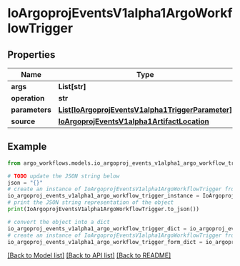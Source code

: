 # IoArgoprojEventsV1alpha1ArgoWorkflowTrigger


## Properties

Name | Type | Description | Notes
------------ | ------------- | ------------- | -------------
**args** | **List[str]** |  | [optional] 
**operation** | **str** |  | [optional] 
**parameters** | [**List[IoArgoprojEventsV1alpha1TriggerParameter]**](IoArgoprojEventsV1alpha1TriggerParameter.md) |  | [optional] 
**source** | [**IoArgoprojEventsV1alpha1ArtifactLocation**](IoArgoprojEventsV1alpha1ArtifactLocation.md) |  | [optional] 

## Example

```python
from argo_workflows.models.io_argoproj_events_v1alpha1_argo_workflow_trigger import IoArgoprojEventsV1alpha1ArgoWorkflowTrigger

# TODO update the JSON string below
json = "{}"
# create an instance of IoArgoprojEventsV1alpha1ArgoWorkflowTrigger from a JSON string
io_argoproj_events_v1alpha1_argo_workflow_trigger_instance = IoArgoprojEventsV1alpha1ArgoWorkflowTrigger.from_json(json)
# print the JSON string representation of the object
print(IoArgoprojEventsV1alpha1ArgoWorkflowTrigger.to_json())

# convert the object into a dict
io_argoproj_events_v1alpha1_argo_workflow_trigger_dict = io_argoproj_events_v1alpha1_argo_workflow_trigger_instance.to_dict()
# create an instance of IoArgoprojEventsV1alpha1ArgoWorkflowTrigger from a dict
io_argoproj_events_v1alpha1_argo_workflow_trigger_form_dict = io_argoproj_events_v1alpha1_argo_workflow_trigger.from_dict(io_argoproj_events_v1alpha1_argo_workflow_trigger_dict)
```
[[Back to Model list]](../README.md#documentation-for-models) [[Back to API list]](../README.md#documentation-for-api-endpoints) [[Back to README]](../README.md)


